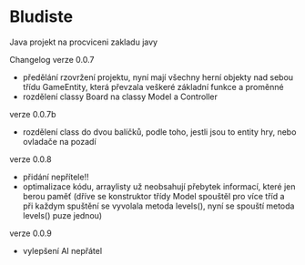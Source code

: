 Bludiste
========

Java projekt na procviceni zakladu javy

Changelog
verze 0.0.7
- předělání rzovržení projektu, 
  nyní mají všechny herní objekty nad sebou třídu GameEntity, 
  která převzala veškeré základní funkce a proměnné
- rozdělení classy Board na classy Model a Controller

verze 0.0.7b
- rozdělení class do dvou balíčků, podle toho, jestli jsou to
  entity hry, nebo ovladače na pozadí
  
verze 0.0.8
- přidání nepřítele!!
- optimalizace kódu, arraylisty už neobsahují přebytek informací, které jen berou paměť
  (dříve se konstruktor třídy Model spouštěl pro více tříd a při každym spuštění se vyvolala metoda levels(),
  nyní se spouští metoda levels() puze jednou)

verze 0.0.9
- vylepšení AI nepřátel

